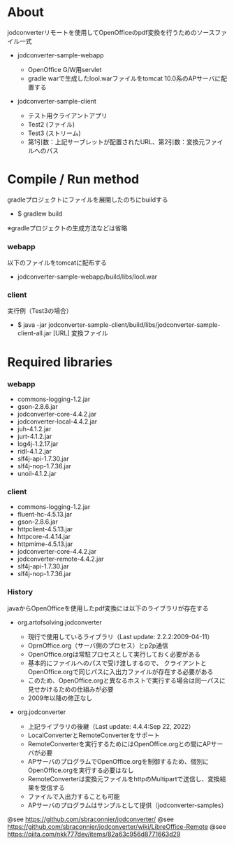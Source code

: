 # About
jodconverterリモートを使用してOpenOfficeのpdf変換を行うためのソースファイル一式

- jodconverter-sample-webapp
    - OpenOffice G/W用servlet
    - gradle warで生成したlool.warファイルをtomcat 10.0系のAPサーバに配置する


- jodconverter-sample-client
    - テスト用クライアントアプリ
    - Test2 (ファイル)
    - Test3 (ストリーム)
    - 第1引数：上記サーブレットが配置されたURL、第2引数：変換元ファイルへのパス

# Compile / Run method
gradleプロジェクトにファイルを展開したのちにbuildする

- $ gradlew build

※gradleプロジェクトの生成方法などは省略

### webapp
 以下のファイルをtomcatに配布する
 
- jodconverter-sample-webapp/build/libs/lool.war

### client
実行例（Test3の場合）

- $ java -jar jodconverter-sample-client/build/libs/jodconverter-sample-client-all.jar [URL] 変換ファイル


# Required libraries
### webapp
- commons-logging-1.2.jar
- gson-2.8.6.jar
- jodconverter-core-4.4.2.jar
- jodconverter-local-4.4.2.jar
- juh-4.1.2.jar
- jurt-4.1.2.jar
- log4j-1.2.17.jar
- ridl-4.1.2.jar
- slf4j-api-1.7.30.jar
- slf4j-nop-1.7.36.jar
- unoil-4.1.2.jar

### client
- commons-logging-1.2.jar
- fluent-hc-4.5.13.jar
- gson-2.8.6.jar
- httpclient-4.5.13.jar
- httpcore-4.4.14.jar
- httpmime-4.5.13.jar
- jodconverter-core-4.4.2.jar
- jodconverter-remote-4.4.2.jar
- slf4j-api-1.7.30.jar
- slf4j-nop-1.7.36.jar

### History
javaからOpenOfficeを使用したpdf変換には以下のライブラリが存在する

- org.artofsolving.jodconverter

  - 現行で使用しているライブラリ（Last update: 2.2.2:2009-04-11）
  - OprnOffice.org（サーバ側のプロセス）とp2p通信
  - OpenOffice.orgは常駐プロセスとして実行しておく必要がある
  - 基本的にファイルへのパスで受け渡しするので、
    クライアントとOpenOffice.orgで同じパスに入出力ファイルが存在する必要がある
  - このため、OpenOffice.orgと異なるホストで実行する場合は同一パスに見せかけるための仕組みが必要
  - 2009年以降の修正なし

- org.jodconverter

  - 上記ライブラリの後継（Last update: 4.4.4:Sep 22, 2022）
  - LocalConverterとRemoteConverterをサポート
  - RemoteConverterを実行するためにはOpenOffice.orgとの間にAPサーバが必要
  - APサーバのプログラムでOpenOffice.orgを制御するため、個別にOpenOffice.orgを実行する必要はなし
  - RemoteConverterは変換元ファイルをhttpのMultipartで送信し、変換結果を受信する
  - ファイルで入出力することも可能
  - APサーバのプログラムはサンプルとして提供（jodconverter-samples）

@see https://github.com/sbraconnier/jodconverter/
@see https://github.com/sbraconnier/jodconverter/wiki/LibreOffice-Remote
@see https://qiita.com/nkk777dev/items/82a63c956d8771663d29
